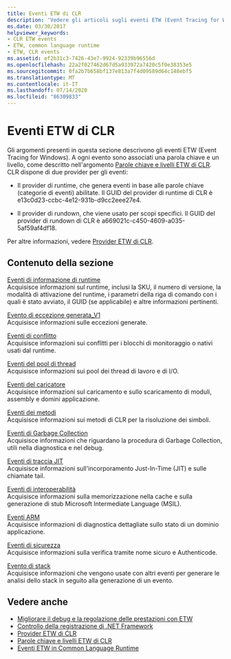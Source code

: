 ```yaml
---
title: Eventi ETW di CLR
description: 'Vedere gli articoli sugli eventi ETW (Event Tracing for Windows) di Common Language Runtime (CLR). Sono disponibili due provider di eventi: provider di runtime e provider di rundown.'
ms.date: 03/30/2017
helpviewer_keywords:
- CLR ETW events
- ETW, common language runtime
- ETW, CLR events
ms.assetid: ef2b31c3-7426-43e7-9924-92339b96556d
ms.openlocfilehash: 22a2f027462d67d5a933972a7420c5f0e38353e5
ms.sourcegitcommit: 0fa2b7b658bf137e813a7f4d09589d64c148ebf5
ms.translationtype: MT
ms.contentlocale: it-IT
ms.lasthandoff: 07/14/2020
ms.locfileid: "86309833"
---
```

# <a name="clr-etw-events"></a>Eventi ETW di CLR
Gli argomenti presenti in questa sezione descrivono gli eventi ETW (Event Tracing for Windows). A ogni evento sono associati una parola chiave e un livello, come descritto nell'argomento [Parole chiave e livelli ETW di CLR](clr-etw-keywords-and-levels.md). CLR dispone di due provider per gli eventi:  
  
- Il provider di runtime, che genera eventi in base alle parole chiave (categorie di eventi) abilitate. Il GUID del provider di runtime di CLR è e13c0d23-ccbc-4e12-931b-d9cc2eee27e4.  
  
- Il provider di rundown, che viene usato per scopi specifici. Il GUID del provider di rundown di CLR è a669021c-c450-4609-a035-5af59af4df18.  
  
 Per altre informazioni, vedere [Provider ETW di CLR](clr-etw-providers.md).  
  
## <a name="in-this-section"></a>Contenuto della sezione  
 [Eventi di informazione di runtime](runtime-information-etw-events.md)  
 Acquisisce informazioni sul runtime, inclusi la SKU, il numero di versione, la modalità di attivazione del runtime, i parametri della riga di comando con i quali è stato avviato, il GUID (se applicabile) e altre informazioni pertinenti.  
  
 [Evento di eccezione generata_V1](exception-thrown-v1-etw-event.md)  
 Acquisisce informazioni sulle eccezioni generate.  
  
 [Eventi di conflitto](contention-etw-events.md)  
 Acquisisce informazioni sui conflitti per i blocchi di monitoraggio o nativi usati dal runtime.  
  
 [Eventi del pool di thread](thread-pool-etw-events.md)  
 Acquisisce informazioni sui pool dei thread di lavoro e di I/O.  
  
 [Eventi del caricatore](loader-etw-events.md)  
 Acquisisce informazioni sul caricamento e sullo scaricamento di moduli, assembly e domini applicazione.  
  
 [Eventi dei metodi](method-etw-events.md)  
 Acquisisce informazioni sui metodi di CLR per la risoluzione dei simboli.  
  
 [Eventi di Garbage Collection](garbage-collection-etw-events.md)  
 Acquisisce informazioni che riguardano la procedura di Garbage Collection, utili nella diagnostica e nel debug.  
  
 [Eventi di traccia JIT](jit-tracing-etw-events.md)  
 Acquisisce informazioni sull'incorporamento Just-In-Time (JIT) e sulle chiamate tail.  
  
 [Eventi di interoperabilità](interop-etw-events.md)  
 Acquisisce informazioni sulla memorizzazione nella cache e sulla generazione di stub Microsoft Intermediate Language (MSIL).  
  
 [Eventi ARM](application-domain-resource-monitoring-arm-etw-events.md)  
 Acquisisce informazioni di diagnostica dettagliate sullo stato di un dominio applicazione.  
  
 [Eventi di sicurezza](security-etw-events.md)  
 Acquisisce informazioni sulla verifica tramite nome sicuro e Authenticode.  
  
 [Evento di stack](stack-etw-event.md)  
 Acquisisce informazioni che vengono usate con altri eventi per generare le analisi dello stack in seguito alla generazione di un evento.  
  
## <a name="see-also"></a>Vedere anche

- [Migliorare il debug e la regolazione delle prestazioni con ETW](https://docs.microsoft.com/archive/msdn-magazine/2007/april/event-tracing-improve-debugging-and-performance-tuning-with-etw)
- [Controllo della registrazione di .NET Framework](controlling-logging.md)
- [Provider ETW di CLR](clr-etw-providers.md)
- [Parole chiave e livelli ETW di CLR](clr-etw-keywords-and-levels.md)
- [Eventi ETW in Common Language Runtime](etw-events-in-the-common-language-runtime.md)
